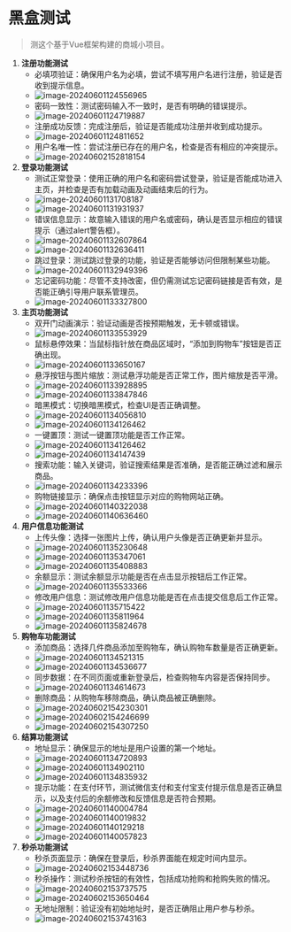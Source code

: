 # 黑盒测试
> 测这个基于Vue框架构建的商城小项目。

1. **注册功能测试**
   - 必填项验证：确保用户名为必填，尝试不填写用户名进行注册，验证是否收到提示信息。
   - ![image-20240601124556965](./assets/image-20240601124556965.png)
   - 密码一致性：测试密码输入不一致时，是否有明确的错误提示。
   - ![image-20240601124719887](./assets/image-20240601124719887.png)
   - 注册成功反馈：完成注册后，验证是否能成功注册并收到成功提示。
   - ![image-20240601124811652](./assets/image-20240601124811652.png)
   - 用户名唯一性：尝试注册已存在的用户名，检查是否有相应的冲突提示。
   - ![image-20240602152818154](./assets/image-20240602152818154.png)
2. **登录功能测试**
   - 测试正常登录：使用正确的用户名和密码尝试登录，验证是否能成功进入主页，并检查是否有加载动画及动画结束后的行为。
   - ![image-20240601131708187](./assets/image-20240601131708187.png)
   - ![image-20240601131931937](./assets/image-20240601131931937.png)
   - 错误信息显示：故意输入错误的用户名或密码，确认是否显示相应的错误提示（通过alert警告框）。
   - ![image-20240601132607864](./assets/image-20240601132607864.png)
   - ![image-20240601132636411](./assets/image-20240601132636411.png)
   - 跳过登录：测试跳过登录的功能，验证是否能够访问但限制某些功能。
   - ![image-20240601132949396](./assets/image-20240601132949396.png)
   - 忘记密码功能：尽管不支持改密，但仍需测试忘记密码链接是否有效，是否能正确引导用户联系管理员。
   - ![image-20240601133327800](./assets/image-20240601133327800.png)
3. **主页功能测试**
   - 双开门动画演示：验证动画是否按预期触发，无卡顿或错误。
   - ![image-20240601133553929](./assets/image-20240601133553929.png)
   - 鼠标悬停效果：当鼠标指针放在商品区域时，“添加到购物车”按钮是否正确出现。
   - ![image-20240601133650167](./assets/image-20240601133650167.png)
   - 悬浮按钮与图片缩放：测试悬浮功能是否正常工作，图片缩放是否平滑。
   - ![image-20240601133928895](./assets/image-20240601133928895.png)
   - ![image-20240601133847846](./assets/image-20240601133847846.png)
   - 暗黑模式：切换暗黑模式，检查UI是否正确调整。
   - ![image-20240601134056810](./assets/image-20240601134056810.png)
   - ![image-20240601134126462](./assets/image-20240601134126462.png)
   - 一键置顶：测试一键置顶功能是否工作正常。
   - ![image-20240601134126462](./assets/image-20240601134126462.png)
   - ![image-20240601134147439](./assets/image-20240601134147439.png)
   - 搜索功能：输入关键词，验证搜索结果是否准确，是否能正确过滤和展示商品。
   - ![image-20240601134233396](./assets/image-20240601134233396.png)
   - 购物链接显示：确保点击按钮显示对应的购物网站正确。
   - ![image-20240601140322038](./assets/image-20240601140322038.png)
   - ![image-20240601140636460](./assets/image-20240601140636460.png)
4. **用户信息功能测试**
   - 上传头像：选择一张图片上传，确认用户头像是否正确更新并显示。
   - ![image-20240601135230648](./assets/image-20240601135230648.png)
   - ![image-20240601135347061](./assets/image-20240601135347061.png)
   - ![image-20240601135408883](./assets/image-20240601135408883.png)
   - 余额显示：测试余额显示功能是否在点击显示按钮后工作正常。
   - ![image-20240601135533366](./assets/image-20240601135533366.png)
   - 修改用户信息：测试修改用户信息功能是否在点击提交信息后工作正常。
   - ![image-20240601135715422](./assets/image-20240601135715422.png)
   - ![image-20240601135811964](./assets/image-20240601135811964.png)
   - ![image-20240601135824678](./assets/image-20240601135824678.png)
5. **购物车功能测试**
   - 添加商品：选择几件商品添加至购物车，确认购物车数量是否正确更新。
   - ![image-20240601134521315](./assets/image-20240601134521315.png)
   - ![image-20240601134536677](./assets/image-20240601134536677.png)
   - 同步数据：在不同页面或重新登录后，检查购物车内容是否保持同步。
   - ![image-20240601134614673](./assets/image-20240601134614673.png)
   - 删除商品：从购物车移除商品，确认商品被正确删除。
   - ![image-20240602154230301](./assets/image-20240602154230301.png)
   - ![image-20240602154246699](./assets/image-20240602154246699.png)
   - ![image-20240602154307250](./assets/image-20240602154307250.png)
6. **结算功能测试**
   - 地址显示：确保显示的地址是用户设置的第一个地址。
   - ![image-20240601134720893](./assets/image-20240601134720893.png)
   - ![image-20240601134902110](./assets/image-20240601134902110.png)
   - ![image-20240601134835932](./assets/image-20240601134835932.png)
   - 提示功能：在支付环节，测试微信支付和支付宝支付提示信息是否正确显示，以及支付后的余额修改和反馈信息是否符合预期。
   - ![image-20240601140004784](./assets/image-20240601140004784.png)
   - ![image-20240601140019832](./assets/image-20240601140019832.png)
   - ![image-20240601140129218](./assets/image-20240601140129218.png)
   - ![image-20240601140057823](./assets/image-20240601140057823.png)
7. **秒杀功能测试**
   - 秒杀页面显示：确保在登录后，秒杀界面能在规定时间内显示。
   - ![image-20240602153448736](./assets/image-20240602153448736.png)
   - 秒杀操作：测试秒杀按钮的有效性，包括成功抢购和抢购失败的情况。
   - ![image-20240602153737575](./assets/image-20240602153737575.png)
   - ![image-20240602153650464](./assets/image-20240602153650464.png)
   - 无地址限制：验证没有初始地址时，是否正确阻止用户参与秒杀。
   - ![image-20240602153743163](./assets/image-20240602153743163.png)

